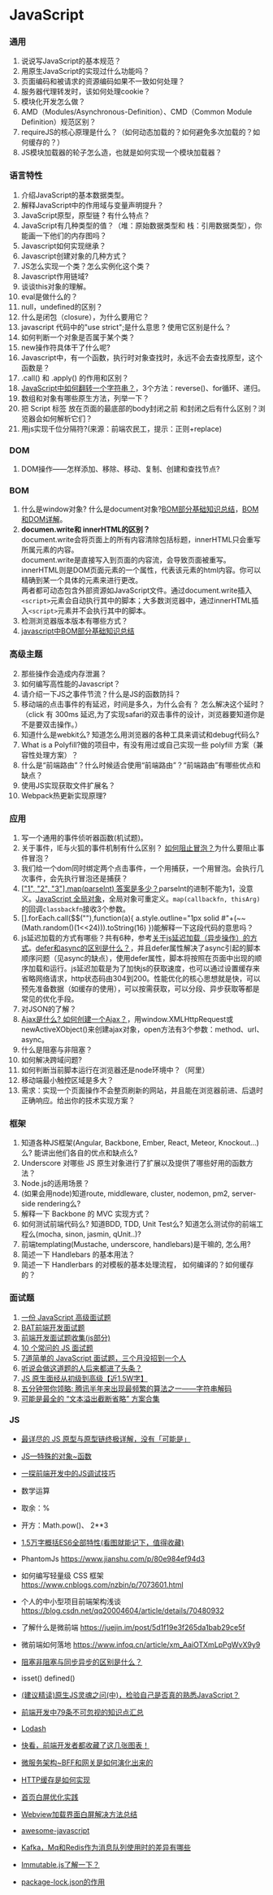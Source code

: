 # JavaScript

### 通用

1. 说说写JavaScript的基本规范？
2. 用原生JavaScript的实现过什么功能吗？
3. 页面编码和被请求的资源编码如果不一致如何处理？
4. 服务器代理转发时，该如何处理cookie？
5. 模块化开发怎么做？
6. AMD（Modules/Asynchronous-Definition）、CMD（Common Module Definition）规范区别？
7. requireJS的核心原理是什么？（如何动态加载的？如何避免多次加载的？如何缓存的？）
8. JS模块加载器的轮子怎么造，也就是如何实现一个模块加载器？

### 语言特性

1. 介绍JavaScript的基本数据类型。
2. 解释JavaScript中的作用域与变量声明提升？
3. JavaScript原型，原型链 ? 有什么特点？
4. JavaScript有几种类型的值？（堆：原始数据类型和 栈：引用数据类型），你能画一下他们的内存图吗？
5. Javascript如何实现继承？
6. Javascript创建对象的几种方式？
7. JS怎么实现一个类？怎么实例化这个类？
8. Javascript作用链域?
9. 谈谈this对象的理解。
10. eval是做什么的？
11. null，undefined的区别？
12. 什么是闭包（closure），为什么要用它？
13. javascript 代码中的"use strict";是什么意思 ? 使用它区别是什么？
14. 如何判断一个对象是否属于某个类？
15. new操作符具体干了什么呢?
16. Javascript中，有一个函数，执行时对象查找时，永远不会去查找原型，这个函数是？
17. .call() 和 .apply() 的作用和区别？
18. [JavaScript中如何翻转一个字符串？](https://blog.csdn.net/lxcao/article/details/52705790)，3个方法：reverse()、for循环、递归。
19. 数组和对象有哪些原生方法，列举一下？
20. 把 Script 标签 放在页面的最底部的body封闭之前 和封闭之后有什么区别？浏览器会如何解析它们？
21. 用js实现千位分隔符?(来源：前端农民工，提示：正则+replace)

### DOM

1. DOM操作——怎样添加、移除、移动、复制、创建和查找节点?

### BOM

1. 什么是window对象? 什么是document对象?[BOM部分基础知识总结](https://www.cnblogs.com/2010master/p/5824215.html)，[BOM和DOM详解](https://www.jb51.net/article/55851.htm)。
1. **documen.write和 innerHTML的区别？**<br/>document.write会将页面上的所有内容清除包括标题，innerHTML只会重写所属元素的内容。<br/>document.write是直接写入到页面的内容流，会导致页面被重写。innerHTML则是DOM页面元素的一个属性，代表该元素的html内容。你可以精确到某一个具体的元素来进行更改。<br/>两者都可动态包含外部资源如JavaScript文件。通过document.write插入`<script>`元素会自动执行其中的脚本；大多数浏览器中，通过innerHTML插入`<script>`元素并不会执行其中的脚本。
1. 检测浏览器版本版本有哪些方式？
1. [javascript中BOM部分基础知识总结]( https://www.cnblogs.com/2010master/p/5824215.html)

### 高级主题

2. 那些操作会造成内存泄漏？
3. 如何编写高性能的Javascript？
6. 请介绍一下JS之事件节流？什么是JS的函数防抖？
8. 移动端的点击事件的有延迟，时间是多久，为什么会有？ 怎么解决这个延时？（click 有 300ms 延迟,为了实现safari的双击事件的设计，浏览器要知道你是不是要双击操作。）
9. 知道什么是webkit么? 知道怎么用浏览器的各种工具来调试和debug代码么?
10. What is a Polyfill?做的项目中，有没有用过或自己实现一些 polyfill 方案（兼容性处理方案）？
12. 什么是“前端路由”？什么时候适合使用“前端路由”？“前端路由”有哪些优点和缺点？
13. 使用JS实现获取文件扩展名？
14. Webpack热更新实现原理?

### 应用

1. 写一个通用的事件侦听器函数(机试题)。
2. 关于事件，IE与火狐的事件机制有什么区别？ [如何阻止冒泡？](https://blog.csdn.net/lxcao/article/details/52733737)为什么要阻止事件冒泡？
3. 我们给一个dom同时绑定两个点击事件，一个用捕获，一个用冒泡。会执行几次事件，会先执行冒泡还是捕获？
4. <a href="https://blog.csdn.net/JustJavaC/article/details/19473199">["1", "2", "3"].map(parseInt) 答案是多少？</a>parseInt的进制不能为1，没意义。<a href="https://www.w3school.com.cn/jsref/jsref_obj_global.asp">JavaScript 全局对象</a>，全局对象可重定义。`map(callbackfn, thisArg)`的回调`classbackfn`接收3个参数。
5. [].forEach.call($$(""),function(a){ a.style.outline="1px solid #"+(~~(Math.random()(1<<24))).toString(16) })能解释一下这段代码的意思吗？
6. js延迟加载的方式有哪些？共有6种，参考[关于js延迟加载（异步操作）的方式](https://www.cnblogs.com/songForU/p/10905031.html)。[defer和async的区别是什么？](https://www.jianshu.com/p/a5e56f7a00b4)，并且defer属性解决了async引起的脚本顺序问题（见async的缺点），使用defer属性，脚本将按照在页面中出现的顺序加载和运行。js延迟加载是为了加快js的获取速度，也可以通过设置缓存来省略网络请求，http状态码由304到200。性能优化的核心思想就是快，可以预先准备数据（如缓存的使用），可以按需获取，可以分段、异步获取等都是常见的优化手段。
7. 对JSON的了解？
8. [Ajax是什么? 如何创建一个Ajax？](https://blog.csdn.net/lxcao/article/details/52745743)，用window.XMLHttpRequest或newActiveXObject()来创建ajax对象，open方法有3个参数：method、url、async。
9. 什么是阻塞与非阻塞？
10. 如何解决跨域问题?
11. 如何判断当前脚本运行在浏览器还是node环境中？（阿里）
12. 移动端最小触控区域是多大？
13. 需求：实现一个页面操作不会整页刷新的网站，并且能在浏览器前进、后退时正确响应。给出你的技术实现方案？

### 框架

1. 知道各种JS框架(Angular, Backbone, Ember, React, Meteor, Knockout...)么? 能讲出他们各自的优点和缺点么?
2. Underscore 对哪些 JS 原生对象进行了扩展以及提供了哪些好用的函数方法？
3. Node.js的适用场景？
4. (如果会用node)知道route, middleware, cluster, nodemon, pm2, server-side rendering么?
5. 解释一下 Backbone 的 MVC 实现方式？
6. 如何测试前端代码么? 知道BDD, TDD, Unit Test么? 知道怎么测试你的前端工程么(mocha, sinon, jasmin, qUnit..)?
7. 前端templating(Mustache, underscore, handlebars)是干嘛的, 怎么用?
8. 简述一下 Handlebars 的基本用法？
9. 简述一下 Handlerbars 的对模板的基本处理流程， 如何编译的？如何缓存的？

### 面试题

1. [一份 JavaScript 高级面试题](https://zhuanlan.zhihu.com/p/34273811)
2. [BAT前端开发面试题]( https://www.jianshu.com/p/1d0b6e6aee90)
3. [前端开发面试题收集(js部分)](https://www.cnblogs.com/wj204/p/5816455.html)
4. [10 个常问的 JS 面试题](https://juejin.im/post/5dc360bef265da4d307f193a)
5. [7道简单的 JavaScript 面试题，三个月没招到一个人](https://juejin.im/post/5dbe818a6fb9a0203c34e4bb)
6. [听说会做这道题的人后来都进了头条？](https://juejin.im/post/5dca5516f265da4d3429b003)
7. [JS 原生面经从初级到高级【近1.5W字】](https://juejin.im/post/5daeefc8e51d4524f007fb15)
8. [五分钟带你领略: 腾讯半年来出现最频繁的算法之一——字符串解码](https://juejin.im/post/5dc2a7cce51d4504f0726a00)
9. [可能是最全的 “文本溢出截断省略” 方案合集](https://juejin.im/post/5dc15b35f265da4d432a3d10)

### JS

- [最详尽的 JS 原型与原型链终极详解，没有「可能是」]( https://www.jianshu.com/p/dee9f8b14771)
- [JS—特殊的对象~函数]( https://www.jianshu.com/p/79c30b99f051)
- [一探前端开发中的JS调试技巧]( http://seejs.me/2016/03/27/jsdebugger/)
- 数学运算
- 取余：%
- 开方：Math.pow()、 2**3
- [1.5万字概括ES6全部特性(看图就能记下，值得收藏)]( https://zhuanlan.zhihu.com/p/87699079)
- PhantomJs https://www.jianshu.com/p/80e984ef94d3
- 如何编写轻量级 CSS 框架 https://www.cnblogs.com/nzbin/p/7073601.html
- 个人的中小型项目前端架构浅谈 https://blog.csdn.net/qq20004604/article/details/70480932
- 了解什么是微前端 https://juejin.im/post/5d1f19e3f265da1bab29ce5f
- 微前端如何落地 https://www.infoq.cn/article/xm_AaiOTXmLpPgWvX9y9
- [阻塞非阻塞与同步异步的区别是什么？]( https://leetcode-cn.com/circle/discuss/uHGOZo)
- isset() defined()

- [(建议精读)原生JS灵魂之问(中)，检验自己是否真的熟悉JavaScript？](https://juejin.im/post/5dbebbfa51882524c507fddb)
- [前端开发中79条不可忽视的知识点汇总](https://juejin.im/post/5d8989296fb9a06b1f147070)
- [Lodash](https://juejin.im/post/5c134de65188250918135eb6)
- [快看，前端开发者都收藏了这几张图表！](https://juejin.im/post/5dc43b6b6fb9a04a945dd6b2)
- [微服务架构~BFF和网关是如何演化出来的](https://www.cnblogs.com/dadadechengzi/p/9373069.html)
- [HTTP缓存是如何实现](http://caibaojian.com/http-cache.html)
- [首页白屏优化实践](https://segmentfault.com/a/1190000020383064)
- [Webview加载界面白屏解决方法总结](https://blog.csdn.net/qq_34584049/article/details/78280815)
- [awesome-javascript](https://github.com/sorrycc/awesome-javascript)
- [Kafka，Mq和Redis作为消息队列使用时的差异有哪些](https://www.jianshu.com/p/a4319755c6da)
- [Immutable.js了解一下？](https://www.jianshu.com/p/0fa8c7456c15)
- [package-lock.json的作用](https://www.cnblogs.com/cangqinglang/p/8336754.html)